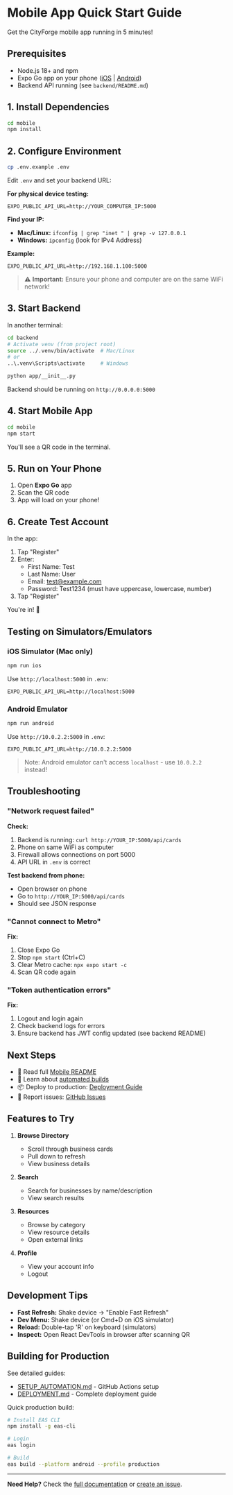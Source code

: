 # Mobile App Quick Start Guide

Get the CityForge mobile app running in 5 minutes!

## Prerequisites

- Node.js 18+ and npm
- Expo Go app on your phone ([iOS](https://apps.apple.com/app/expo-go/id982107779) | [Android](https://play.google.com/store/apps/details?id=host.exp.exponent))
- Backend API running (see `backend/README.md`)

## 1. Install Dependencies

```bash
cd mobile
npm install
```

## 2. Configure Environment

```bash
cp .env.example .env
```

Edit `.env` and set your backend URL:

**For physical device testing:**

```env
EXPO_PUBLIC_API_URL=http://YOUR_COMPUTER_IP:5000
```

**Find your IP:**

- **Mac/Linux:** `ifconfig | grep "inet " | grep -v 127.0.0.1`
- **Windows:** `ipconfig` (look for IPv4 Address)

**Example:**

```env
EXPO_PUBLIC_API_URL=http://192.168.1.100:5000
```

> ⚠️ **Important:** Ensure your phone and computer are on the same WiFi network!

## 3. Start Backend

In another terminal:

```bash
cd backend
# Activate venv (from project root)
source ../.venv/bin/activate  # Mac/Linux
# or
..\.venv\Scripts\activate     # Windows

python app/__init__.py
```

Backend should be running on `http://0.0.0.0:5000`

## 4. Start Mobile App

```bash
cd mobile
npm start
```

You'll see a QR code in the terminal.

## 5. Run on Your Phone

1. Open **Expo Go** app
2. Scan the QR code
3. App will load on your phone!

## 6. Create Test Account

In the app:

1. Tap "Register"
2. Enter:
   - First Name: Test
   - Last Name: User
   - Email: test@example.com
   - Password: Test1234 (must have uppercase, lowercase, number)
3. Tap "Register"

You're in! 🎉

## Testing on Simulators/Emulators

### iOS Simulator (Mac only)

```bash
npm run ios
```

Use `http://localhost:5000` in `.env`:

```env
EXPO_PUBLIC_API_URL=http://localhost:5000
```

### Android Emulator

```bash
npm run android
```

Use `http://10.0.2.2:5000` in `.env`:

```env
EXPO_PUBLIC_API_URL=http://10.0.2.2:5000
```

> Note: Android emulator can't access `localhost` - use `10.0.2.2` instead!

## Troubleshooting

### "Network request failed"

**Check:**

1. Backend is running: `curl http://YOUR_IP:5000/api/cards`
2. Phone on same WiFi as computer
3. Firewall allows connections on port 5000
4. API URL in `.env` is correct

**Test backend from phone:**

- Open browser on phone
- Go to `http://YOUR_IP:5000/api/cards`
- Should see JSON response

### "Cannot connect to Metro"

**Fix:**

1. Close Expo Go
2. Stop `npm start` (Ctrl+C)
3. Clear Metro cache: `npx expo start -c`
4. Scan QR code again

### "Token authentication errors"

**Fix:**

1. Logout and login again
2. Check backend logs for errors
3. Ensure backend has JWT config updated (see backend README)

## Next Steps

- 📖 Read full [Mobile README](mobile/README.md)
- 🚀 Learn about [automated builds](mobile/SETUP_AUTOMATION.md)
- 📦 Deploy to production: [Deployment Guide](mobile/DEPLOYMENT.md)
- 🐛 Report issues: [GitHub Issues](https://github.com/your-org/cityforge/issues)

## Features to Try

1. **Browse Directory**
   - Scroll through business cards
   - Pull down to refresh
   - View business details

2. **Search**
   - Search for businesses by name/description
   - View search results

3. **Resources**
   - Browse by category
   - View resource details
   - Open external links

4. **Profile**
   - View your account info
   - Logout

## Development Tips

- **Fast Refresh:** Shake device → "Enable Fast Refresh"
- **Dev Menu:** Shake device (or Cmd+D on iOS simulator)
- **Reload:** Double-tap 'R' on keyboard (simulators)
- **Inspect:** Open React DevTools in browser after scanning QR

## Building for Production

See detailed guides:

- [SETUP_AUTOMATION.md](mobile/SETUP_AUTOMATION.md) - GitHub Actions setup
- [DEPLOYMENT.md](mobile/DEPLOYMENT.md) - Complete deployment guide

Quick production build:

```bash
# Install EAS CLI
npm install -g eas-cli

# Login
eas login

# Build
eas build --platform android --profile production
```

---

**Need Help?** Check the [full documentation](mobile/) or [create an issue](https://github.com/your-org/cityforge/issues).
